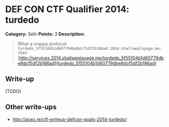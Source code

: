 # DEF CON CTF Qualifier 2014: turdedo

**Category:** Selir
**Points:** 3
**Description:**

> What a crappy protocol
> `turdedo_5f55104b1d60779dbe8dcf5df2b186ad.2014.shallweplayaga.me:3544`
> [http://services.2014.shallweplayaga.me/turdedo_5f55104b1d60779dbe8dcf5df2b186ad](turdedo_5f55104b1d60779dbe8dcf5df2b186ad)

## Write-up

(TODO)

## Other write-ups

* <http://acez.re/ctf-writeup-defcon-quals-2014-turdedo/>
